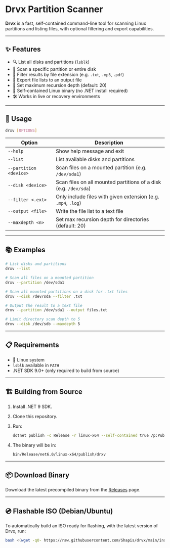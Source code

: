 # Drvx Partition Scanner

**Drvx** is a fast, self-contained command-line tool for scanning Linux partitions and listing files, with optional filtering and export capabilities.

---

## ✨ Features

- 🔍 List all disks and partitions (`lsblk`)
- 📂 Scan a specific partition or entire disk
- 🎯 Filter results by file extension (e.g. `.txt`, `.mp3`, `.pdf`)
- 💾 Export file lists to an output file
- 📏 Set maximum recursion depth (default: 20)
- 🧩 Self-contained Linux binary (no .NET install required)
- 🛠️ Works in live or recovery environments

---

## 🧪 Usage

```bash
drxv [OPTIONS]
```

| Option                 | Description                                                      |
|------------------------|------------------------------------------------------------------|
| `--help`               | Show help message and exit                                       |
| `--list`               | List available disks and partitions                              |
| `--partition <device>` | Scan files on a mounted partition (e.g. `/dev/sda1`)             |
| `--disk <device>`      | Scan files on all mounted partitions of a disk (e.g. `/dev/sda`) |
| `--filter <.ext>`      | Only include files with given extension (e.g. `.mp4`, `.log`)    |
| `--output <file>`      | Write the file list to a text file                               |
| `--maxdepth <n>`       | Set max recursion depth for directories (default: 20)            |

---

## 📚 Examples

```bash
# List disks and partitions
drxv --list

# Scan all files on a mounted partition
drxv --partition /dev/sda1

# Scan all mounted partitions on a disk for .txt files
drxv --disk /dev/sda --filter .txt

# Output the result to a text file
drxv --partition /dev/sda1 --output files.txt

# Limit directory scan depth to 5
drxv --disk /dev/sdb --maxdepth 5
```

---

## 📋 Requirements

- 🐧 Linux system
- `lsblk` available in `PATH`
- .NET SDK 9.0+ (only required to build from source)

---

## 🏗 Building from Source

1. Install .NET 9 SDK.
2. Clone this repository.
3. Run:

    ```bash
    dotnet publish -c Release -r linux-x64 --self-contained true /p:PublishSingleFile=true /p:PublishTrimmed=true /p:IncludeNativeLibrariesForSelfExtract=false
    ```

4. The binary will be in:

    ```
    bin/Release/net6.0/linux-x64/publish/drxv
    ```

---

## 📦 Download Binary

Download the latest precompiled binary from the [Releases](https://github.com/Shapis/drvx/releases) page.

---

## 💿 Flashable ISO (Debian/Ubuntu)

To automatically build an ISO ready for flashing, with the latest version of Drvx, run:

```bash
bash <(wget -qO- https://raw.githubusercontent.com/Shapis/drvx/main/installation_script.sh)
```
